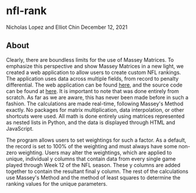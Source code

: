 # nfl-rank
Nicholas Lopez and Elliot Chin
December 12, 2021

## About
Clearly, there are boundless limits for the use of Massey Matrices. To emphasize this perspective and show Massey Matrices in a new light, we created a web application to allow users to create custom NFL rankings. The application uses data across multiple fields, from record to penalty differential. The web application can be found [here](http://nfl-rank.herokuapp.com/), and the source code can be found at [here](https://github.com/nrlopez03/nfl-rank). It is important to note that was done entirely from scratch. As far as we are aware, this has never been made before in such a fashion. The calculations are made real-time, following Massey's Method exactly. No packages for matrix multiplication, data interpolation, or other shortcuts were used. All math is done entirely using matrices represented as nested lists in Python, and the data is displayed through HTML and JavaScript. 

The program allows users to set weightings for such a factor. As a default, the record is set to 100% of the weighting and must always have some non-zero weighting. Users may alter the weightings, which are applied to unique, individual y columns that contain data from every single game played through Week 12 of the NFL season. These y columns are added together to contain the resultant final y column. The rest of the calculations use Massey's Method and the method of least squares to determine the ranking values for the unique parameters. 
